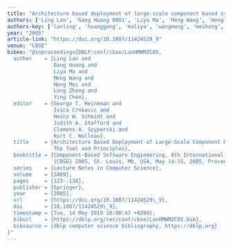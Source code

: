 ```yaml
---
title: "Architecture based deployment of large-scale component based systems: The tool and principles"
authors: ['Ling Lan', 'Gang Huang 0001', 'Liya Ma', 'Meng Wang', 'Hong Mei', 'Long Zhang', 'Ying Chen 0004']
authors-key: ['lanling', 'huanggang', 'maliya', 'wangmeng', 'meihong', 'zhanglong', 'chenying']
year: "2005"
article-link: "https://doi.org/10.1007/11424529_9"
venue: "CBSE"
bibex: "@inproceedings{DBLP:conf/cbse/LanHMWMZC05,
  author    = {Ling Lan and
               Gang Huang and
               Liya Ma and
               Meng Wang and
               Hong Mei and
               Long Zhang and
               Ying Chen},
  editor    = {George T. Heineman and
               Ivica Crnkovic and
               Heinz W. Schmidt and
               Judith A. Stafford and
               Clemens A. Szyperski and
               Kurt C. Wallnau},
  title     = {Architecture Based Deployment of Large-Scale Component Based Systems:
               The Tool and Principles},
  booktitle = {Component-Based Software Engineering, 8th International Symposium,
               {CBSE} 2005, St. Louis, MO, USA, May 14-15, 2005, Proceedings},
  series    = {Lecture Notes in Computer Science},
  volume    = {3489},
  pages     = {123--138},
  publisher = {Springer},
  year      = {2005},
  url       = {https://doi.org/10.1007/11424529\_9},
  doi       = {10.1007/11424529\_9},
  timestamp = {Tue, 14 May 2019 10:00:47 +0200},
  biburl    = {https://dblp.org/rec/conf/cbse/LanHMWMZC05.bib},
  bibsource = {dblp computer science bibliography, https://dblp.org}
}"
---
```

